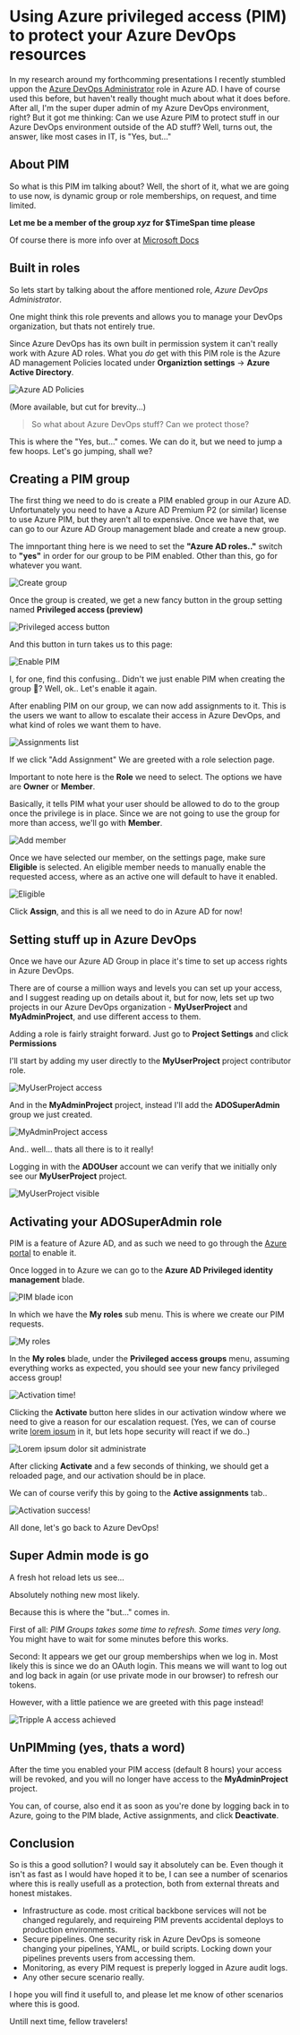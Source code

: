 # Using Azure privileged access (PIM) to protect your Azure DevOps resources

In my research around my forthcomming presentations I recently stumbled uppon the [Azure DevOps Administrator](https://docs.microsoft.com/en-us/azure/active-directory/roles/permissions-reference#azure-devops-administrator) role in Azure AD. I have of course used this before, but haven't really thought much about what it does before. After all, I'm the super duper admin of my Azure DevOps environment, right?
But it got me thinking: Can we use Azure PIM to protect stuff in our Azure DevOps environment outside of the AD stuff? Well, turns out, the answer, like most cases in IT, is "Yes, but..."

## About PIM

So what is this PIM im talking about? Well, the short of it, what we are going to use now, is dynamic group or role memberships, on request, and time limited.

**Let me be a member of the group _xyz_ for $TimeSpan time please**

Of course there is more info over at [Microsoft Docs](https://docs.microsoft.com/en-gb/azure/active-directory/privileged-identity-management/pim-configure)

## Built in roles

So lets start by talking about the affore mentioned role, _Azure DevOps Administrator_.

One might think this role prevents and allows you to manage your DevOps organization, but thats not entirely true.

Since Azure DevOps has its own built in permission system it can't really work with Azure AD roles. What you _do_ get with this PIM role is the Azure AD management Policies located under **Organiztion settings** -> **Azure Active Directory**.

![Azure AD Policies](../images/PIMAzDO/0.AADRole.png)

(More available, but cut for brevity...)

> So what about Azure DevOps stuff? Can we protect those?

This is where the "Yes, but..." comes.
We can do it, but we need to jump a few hoops. Let's go jumping, shall we?

## Creating a PIM group

The first thing we need to do is create a PIM enabled group in our Azure AD. Unfortunately you need to have a Azure AD Premium P2 (or similar) license to use Azure PIM, but they aren't all to expensive. Once we have that, we can go to our Azure AD Group management blade and create a new group.

The imnportant thing here is we need to set the **"Azure AD roles.."** switch to **"yes"** in order for our group to be PIM enabled. Other than this, go for whatever you want.

![Create group](../images/PIMAzDO/1.CreateGroup.png)

Once the group is created, we get a new fancy button in the group setting named **Privileged access (preview)**

![Privileged access button](../images/PIMAzDO/2.PrivAcc.png)

And this button in turn takes us to this page:

![Enable PIM](../images/PIMAzDO/3.EnablePim.png)

I, for one, find this confusing.. Didn't we just enable PIM when creating the group 🤔? Well, ok.. Let's enable it again.

After enabling PIM on our group, we can now add assignments to it. This is the users we want to allow to escalate their access in Azure DevOps, and what kind of roles we want them to have.

![Assignments list](../images/PIMAzDO/4.AddAssignment.png)

If we click "Add Assignment" We are greeted with a role selection page.

Important to note here is the **Role** we need to select. The options we have are **Owner** or **Member**.

Basically, it tells PIM what your user should be allowed to do to the group once the privilege is in place. Since we are not going to use the group for more than access, we'll go with **Member**.

![Add member](../images/PIMAzDO/5.AddMember.png)

Once we have selected our member, on the settings page, make sure **Eligible** is selected. An eligible member needs to manually enable the requested access, where as an active one will default to have it enabled.

![Eligible](../images/PIMAzDO/6.Eligible.png)

Click **Assign**, and this is all we need to do in Azure AD for now!

## Setting stuff up in Azure DevOps

Once we have our Azure AD Group in place it's time to set up access rights in Azure DevOps.

There are of course a million ways and levels you can set up your access, and I suggest reading up on details about it, but for now, lets set up two projects in our Azure DevOps organization - **MyUserProject** and **MyAdminProject**, and use different access to them.

Adding a role is fairly straight forward. Just go to **Project Settings** and click **Permissions**

I'll start by adding my user directly to the **MyUserProject** project contributor role.

![MyUserProject access](../images/PIMAzDO/7.UserAccess.png)

And in the **MyAdminProject** project, instead I'll add the **ADOSuperAdmin** group we just created.

![MyAdminProject access](../images/PIMAzDO/8.GroupAccess.png)

And.. well... thats all there is to it really!

Logging in with the **ADOUser** account we can verify that we initially only see our **MyUserProject** project.

![MyUserProject visible](../images/PIMAzDO/9.MyUserProject.png)

## Activating your ADOSuperAdmin role

PIM is a feature of Azure AD, and as such we need to go through the [Azure portal](https://portal.azure.com) to enable it.

Once logged in to Azure we can go to the **Azure AD Privileged identity management** blade.

![PIM blade icon](../images/PIMAzDO/10.PIMBlade.png)

In which we have the **My roles** sub menu. This is where we create our PIM requests.

![My roles](../images/PIMAzDO/11.MyRoles.png)

In the **My roles** blade, under the **Privileged access groups** menu, assuming everything works as expected, you should see your new fancy privileged access group!

![Activation time!](../images/PIMAzDO/12.Activate.png)

Clicking the **Activate** button here slides in our activation window where we need to give a reason for our escalation request. (Yes, we can of course write [lorem ipsum](https://www.lipsum.com/) in it, but lets hope security will react if we do..)

![Lorem ipsum dolor sit administrate](../images/PIMAzDO/13.ActivateWindow.png)

After clicking **Activate** and a few seconds of thinking, we should get a reloaded page, and our activation should be in place.

We can of course verify this by going to the **Active assignments** tab..

![Activation success!](../images/PIMAzDO/14.Activated.png)

All done, let's go back to Azure DevOps!

## Super Admin mode is go

A fresh hot reload lets us see...

Absolutely nothing new most likely.

Because this is where the "but..." comes in.

First of all: _PIM Groups takes some time to refresh. Some times very long._ You might have to wait for some minutes before this works.

Second: It appears we get our group memberships when we log in. Most likely this is since we do an OAuth login. This means we will want to log out and log back in again (or use private mode in our browser) to refresh our tokens.

However, with a little patience we are greeted with this page instead!

![Tripple A access achieved](../images/PIMAzDO/15.AccessAllAreas.png)

## UnPIMming (yes, thats a word)

After the time you enabled your PIM access (default 8 hours) your access will be revoked, and you will no longer have access to the **MyAdminProject** project.

You can, of course, also end it as soon as you're done by logging back in to Azure, going to the PIM blade, Active assignments, and click **Deactivate**.

## Conclusion

So is this a good sollution? I would say it absolutely can be.
Even though it isn't as fast as I would have hoped it to be, I can see a number of scenarios where this is really usefull as a protection, both from external threats and honest mistakes.

- Infrastructure as code. most critical backbone services will not be changed regularely, and requireing PIM prevents accidental deploys to production environments.
- Secure pipelines. One security risk in Azure DevOps is someone changing your pipelines, YAML, or build scripts. Locking down your pipelines prevents users from accessing them.
- Monitoring, as every PIM request is preperly logged in Azure audit logs.
- Any other secure scenario really.

I hope you will find it usefull to, and please let me know of other scenarios where this is good.

Untill next time, fellow travelers!
